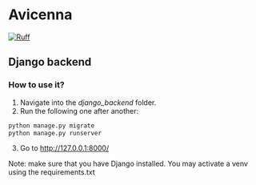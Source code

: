 # Avicenna

[![Ruff](https://img.shields.io/endpoint?url=https://raw.githubusercontent.com/charliermarsh/ruff/main/assets/badge/v2.json)](https://github.com/astral-sh/ruff)

## Django backend

### How to use it?

1. Navigate into the *django_backend* folder.
2. Run the following one after another: 
```python
python manage.py migrate
python manage.py runserver
```
3. Go to http://127.0.0.1:8000/

Note: make sure that you have Django installed. You may activate a venv using the requirements.txt